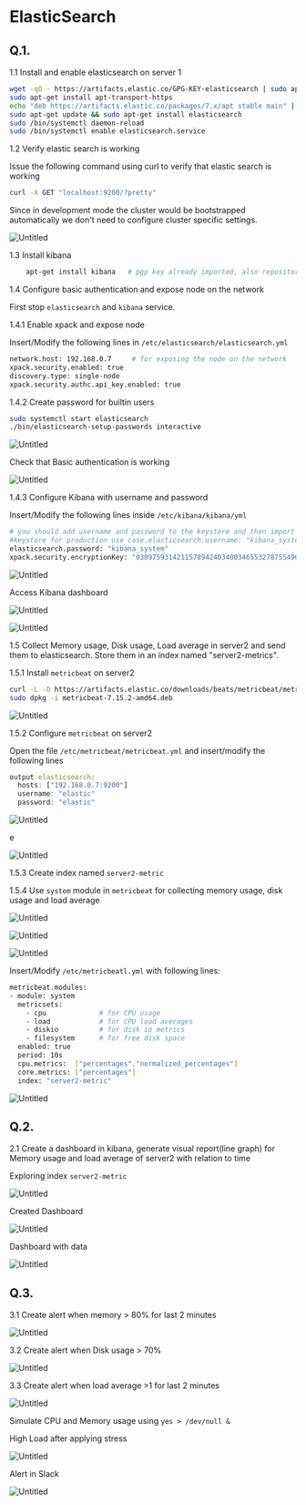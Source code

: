 # ElasticSearch

## Q.1.

1.1 Install and enable elasticsearch on server 1

```bash
wget -qO - https://artifacts.elastic.co/GPG-KEY-elasticsearch | sudo apt-key add -
sudo apt-get install apt-transport-https
echo "deb https://artifacts.elastic.co/packages/7.x/apt stable main" | sudo tee /etc/apt/sources.list.d/elastic-7.x.list
sudo apt-get update && sudo apt-get install elasticsearch
sudo /bin/systemctl daemon-reload
sudo /bin/systemctl enable elasticsearch.service
```

1.2 Verify elastic search is working

Issue the following command using curl to verify that elastic search is working

```bash
curl -X GET "localhost:9200/?pretty"
```

Since in development mode the cluster would be bootstrapped automatically we don't need to configure cluster specific settings.

![Untitled](images/Untitled.png)

1.3 Install kibana

```bash
	apt-get install kibana   # pgp key already imported, also repository was added above
```

1.4 Configure basic authentication and expose node on the network

First stop `elasticsearch` and `kibana` service.

1.4.1 Enable xpack and expose node

Insert/Modify the following lines in `/etc/elasticsearch/elasticsearch.yml`

```bash
network.host: 192.168.0.7     # for exposing the node on the network
xpack.security.enabled: true
discovery.type: single-node
xpack.security.authc.api_key.enabled: true
```

1.4.2 Create password for builtin users

```bash
sudo systemctl start elasticsearch
./bin/elasticsearch-setup-passwords interactive
```

![Untitled](images/Untitled%201.png)

Check that Basic authentication is working

![Untitled](images/Untitled%202.png)

1.4.3 Configure Kibana with username and password

   Insert/Modify the following lines inside `/etc/kibana/kibana/yml`

```bash
# you should add username and password to the keystore and then import here from the 
#keystore for production use case.elasticsearch.username: "kibana_system"
elasticsearch.password: "kibana_system"
xpack.security.encryptionKey: "030975931421157894240340034655327875549024509551755699132442"
```

![Untitled](images/Untitled%203.png)

Access Kibana dashboard

![Untitled](images/Untitled%204.png)

![Untitled](images/Untitled%205.png)

1.5 Collect Memory usage, Disk usage, Load average in server2 and send them to elasticsearch. Store them in an index named "server2-metrics".

1.5.1 Install `metricbeat` on server2

```bash
curl -L -O https://artifacts.elastic.co/downloads/beats/metricbeat/metricbeat-7.15.2-amd64.deb
sudo dpkg -i metricbeat-7.15.2-amd64.deb
```

![Untitled](images/Untitled%206.png)

1.5.2 Configure `metricbeat` on server2

Open the file `/etc/metricbeat/metricbeat.yml` and insert/modify the following lines

```jsx
output.elasticsearch:
  hosts: ["192.168.0.7:9200"]
  username: "elastic"
  password: "elastic"
```

![Untitled](images/Untitled%207.png)

e

![Untitled](images/Untitled%208.png)

1.5.3 Create index named `server2-metric` 

1.5.4 Use `system` module in `metricbeat` for collecting memory usage, disk usage and load average

![Untitled](images/Untitled%209.png)

![Untitled](images/Untitled%2010.png)

![Untitled](images/Untitled%2011.png)

Insert/Modify `/etc/metricbeatl.yml` with following lines:

```bash
metricbeat.modules:
- module: system
  metricsets:
    - cpu             # for CPU usage
    - load            # for CPU load averages
    - diskio          # for disk io metrics 
    - filesystem      # for free disk space
  enabled: true
  period: 10s  
  cpu.metrics:  ["percentages","normalized_percentages"] 
  core.metrics: ["percentages"] 
  index: "server2-metric" 
```

![Untitled](images/Untitled%2012.png)

## Q.2.

2.1 Create a dashboard in kibana, generate visual report(line graph) for Memory usage and load average of server2 with relation to time

Exploring index `server2-metric`

![Untitled](images/Untitled%2013.png)

Created Dashboard

![Untitled](images/Untitled%2014.png)

Dashboard with data

![Untitled](images/Untitled%2015.png)

## Q.3.

3.1 Create alert when memory > 80% for last 2 minutes

![Untitled](images/Untitled%2016.png)

3.2 Create alert when Disk usage > 70%

![Untitled](images/Untitled%2017.png)

3.3 Create alert when load average >1 for last 2 minutes

![Untitled](images/Untitled%2018.png)

Simulate CPU and Memory usage using `yes > /dev/null &`

High Load after applying stress

![Untitled](images/Untitled%2019.png)

Alert in Slack

![Untitled](images/Untitled%2020.png)